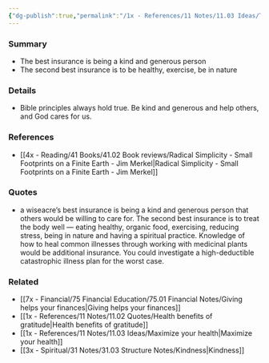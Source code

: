 ```yaml
---
{"dg-publish":true,"permalink":"/1x - References/11 Notes/11.03 Ideas/The best insurance is being a kind and generous person/","title":"The best insurance is being a kind and generous person","created":"2024-01-12T11:03:36.000+03:00","updated":"2024-02-14T20:18:22.447+03:00"}
---
```



### Summary
- The best insurance is being a kind and generous person
- The second best insurance is to be healthy, exercise, be in nature

### Details
- Bible principles always hold true. Be kind and generous and help others, and God cares for us.

### References
- [[4x - Reading/41 Books/41.02 Book reviews/Radical Simplicity - Small Footprints on a Finite Earth - Jim Merkel\|Radical Simplicity - Small Footprints on a Finite Earth - Jim Merkel]]

### Quotes
- a wiseacre’s best insurance is being a kind and generous person that others would be willing to care for. The second best insurance is to treat the body well — eating healthy, organic food, exercising, reducing stress, being in nature and having a spiritual practice. Knowledge of how to heal common illnesses through working with medicinal plants would be additional insurance. You could investigate a high-deductible catastrophic illness plan for the worst case.

### Related
- [[7x - Financial/75 Financial Education/75.01 Financial Notes/Giving helps your finances\|Giving helps your finances]]
- [[1x - References/11 Notes/11.02 Quotes/Health benefits of gratitude\|Health benefits of gratitude]]
- [[1x - References/11 Notes/11.03 Ideas/Maximize your health\|Maximize your health]]
- [[3x - Spiritual/31 Notes/31.03 Structure Notes/Kindness\|Kindness]]
